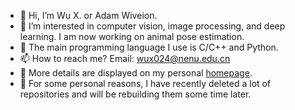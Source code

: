 - 👋 Hi, I’m Wu X. or Adam Wiveion.
- 👀 I’m interested in computer vision, image processing, and deep learning. I am now working on animal pose estimation.
- :memo: The main programming language I use is C/C++ and Python.
- 📫 How to reach me? Email: wux024@nenu.edu.cn
- :pushpin: More details are displayed on my personal [homepage](https://wux024.github.io).
- :pushpin: For some personal reasons, I have recently deleted a lot of repositories and will be rebuilding them some time later.
<!---
wux024/wux024 is a ✨ special ✨ repository because its `README.md` (this file) appears on your GitHub profile.
You can click the Preview link to take a look at your changes.
--->
